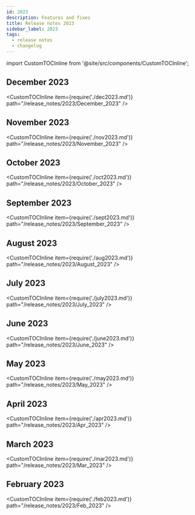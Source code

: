 ```yaml
---
id: 2023
description: Features and fixes
title: Release notes 2023
sidebar_label: 2023
tags:
  - release notes
  - changelog
---
```


import CustomTOCInline from '@site/src/components/CustomTOCInline';

## December 2023

<CustomTOCInline item={require('./dec2023.md')} path="/release_notes/2023/December_2023" />

## November 2023

<CustomTOCInline item={require('./nov2023.md')} path="/release_notes/2023/November_2023" />

## October 2023

<CustomTOCInline item={require('./oct2023.md')} path="/release_notes/2023/October_2023" />

## September 2023

<CustomTOCInline item={require('./sept2023.md')} path="/release_notes/2023/September_2023" />

## August 2023

<CustomTOCInline item={require('./aug2023.md')} path="/release_notes/2023/August_2023" />

## July 2023

<CustomTOCInline item={require('./july2023.md')} path="/release_notes/2023/July_2023" />

## June 2023

<CustomTOCInline item={require('./june2023.md')} path="/release_notes/2023/June_2023" />

## May 2023

<CustomTOCInline item={require('./may2023.md')} path="/release_notes/2023/May_2023" />

## April 2023

<CustomTOCInline item={require('./apr2023.md')} path="/release_notes/2023/Apr_2023" />

## March 2023

<CustomTOCInline item={require('./mar2023.md')} path="/release_notes/2023/Mar_2023" />

## February 2023

<CustomTOCInline item={require('./feb2023.md')} path="/release_notes/2023/Feb_2023" />
